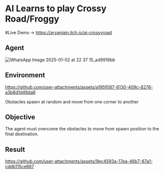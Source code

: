 # AI Learns to play Crossy Road/Froggy
#Live Demo -> https://aryanjain.itch.io/ai-crossyroad
## Agent 
![WhatsApp Image 2025-01-02 at 22 37 15_ad9919bb](https://github.com/user-attachments/assets/4927c757-ae02-45b9-9bd7-af02cc73b692)


## Environment 

https://github.com/user-attachments/assets/a195f087-6130-409c-8276-a3b8d1d46da6

Obstacles spawn at random and move from one corner to another 

## Objective 
The agent must overcome the obstacles to move from spawn position to the final destination.

## Result 
https://github.com/user-attachments/assets/9ec4593a-17ea-46b7-87a1-cddb115ce667
